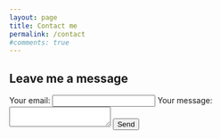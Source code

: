 ```yaml
---
layout: page
title: Contact me
permalink: /contact
#comments: true
---
```


## Leave me a message

<!-- modify this form HTML and place wherever you want your form 
https://formspree.io/forms/xyyrlbba/integration
-->
<form
  action="https://formspree.io/f/xyyrlbba"
  method="POST"
>
  <label>
    Your email:
    <input type="email" name="email">
  </label>
  <label>
    Your message:
    <textarea name="message"></textarea>
  </label>
  <!-- your other form fields go here -->
  <button type="submit">Send</button>
</form>